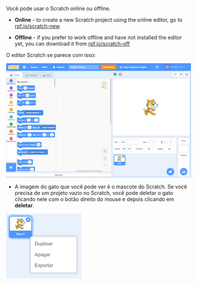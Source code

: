 Você pode usar o Scratch online ou offline.

+ **Online** - to create a new Scratch project using the online editor, go to <a href="https://rpf.io/scratch-new" target="_blank">rpf.io/scratch-new</a>

+ **Offline** - if you prefer to work offline and have not installed the editor yet, you can download it from <a href="https://rpf.io/scratch-off" target="_blank">rpf.io/scratch-off</a>

O editor Scratch se parece com isso:

![screenshot](images/scratch-editor.png)

+ A imagem do gato que você pode ver é o mascote do Scratch. Se você precisa de um projeto vazio no Scratch, você pode deletar o gato clicando nele com o botão direito do mouse e depois clicando em **deletar**.

![screenshot](images/delete.png)